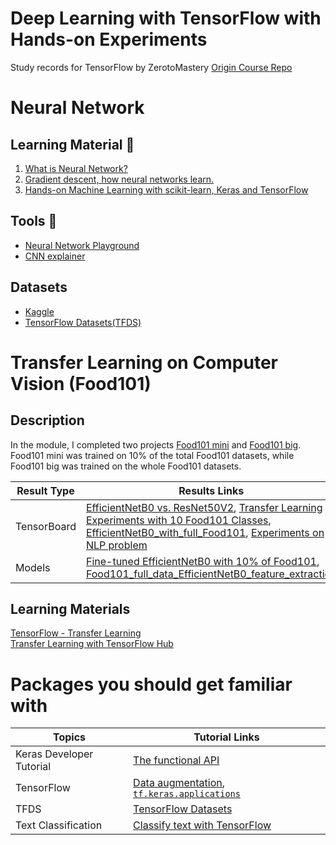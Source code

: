 # Deep Learning with TensorFlow with Hands-on Experiments
Study records for TensorFlow by ZerotoMastery
[Origin Course Repo](https://github.com/mrdbourke/tensorflow-deep-learning)

# Neural Network
 ## Learning Material 📗
 1. [What is Neural Network?](https://www.youtube.com/watch?v=aircAruvnKk)
 2. [Gradient descent, how neural networks learn.](https://www.youtube.com/watch?v=IHZwWFHWa-w)
 3. [Hands-on Machine Learning with scikit-learn, Keras and TensorFlow](https://www.oreilly.com/library/view/hands-on-machine-learning/9781492032632/)

## Tools 🔧
* [Neural Network Playground](https://playground.tensorflow.org/#activation=tanh&batchSize=10&dataset=circle&regDataset=reg-plane&learningRate=0.03&regularizationRate=0&noise=0&networkShape=4,2&seed=0.07411&showTestData=false&discretize=false&percTrainData=50&x=true&y=true&xTimesY=false&xSquared=false&ySquared=false&cosX=false&sinX=false&cosY=false&sinY=false&collectStats=false&problem=classification&initZero=false&hideText=false)
* [CNN explainer](https://poloclub.github.io/cnn-explainer/#article-convolution)

## Datasets
* [Kaggle](https://www.kaggle.com/datasets)
* [TensorFlow Datasets(TFDS)](https://www.tensorflow.org/datasets)

# Transfer Learning on Computer Vision (Food101)

## Description
In the module, I completed two projects [Food101 mini](https://github.com/PengJuan-AI/TensorFlow_Study/blob/main/06_transfer_learning_in_tensorflow_part_3_scaling_up.ipynb) and [Food101 big](https://github.com/PengJuan-AI/TensorFlow_Study/blob/main/07_milstone_project_1_food_vision.ipynb). Food101 mini was trained on 10% of the total Food101 datasets, while Food101 big was trained on the whole Food101 datasets.

| Result Type | Results Links |
| ------ | -------------- |
|TensorBoard | [EfficientNetB0 vs. ResNet50V2](https://tensorboard.dev/experiment/aJUqjNfOTdmzOI6Ve0HR1Q/#scalars), [Transfer Learning Experiments with 10 Food101 Classes](https://tensorboard.dev/experiment/ROOFkeT1TBKHpzpqFoRatQ/#scalars), [EfficientNetB0_with_full_Food101](https://tensorboard.dev/experiment/kIo72WbGQ5ODUwnjBZW0Kw/#scalars), [Experiments on NLP problem](https://tensorboard.dev/experiment/PAQVQB3xSO6zcvZrIR4bKw/#scalars)|
| Models | [Fine-tuned EfficientNetB0 with 10% of Food101](https://drive.google.com/drive/folders/1QlFZblJZpa1PzxFeO1COvlpRcDK0GAEq), [Food101_full_data_EfficientNetB0_feature_extraction](/content/drive/MyDrive/tf_models/Food101_feature_extraction)

## Learning Materials
[TensorFlow - Transfer Learning](https://www.tensorflow.org/tutorials/images/transfer_learning)  
[Transfer Learning with TensorFlow Hub](https://www.tensorflow.org/tutorials/images/transfer_learning_with_hub)

# Packages you should get familiar with
| Topics | Tutorial Links |
| ------ | -------------- |
| Keras Developer Tutorial| [The functional API](https://keras.io/guides/functional_api/#the-functional-api)|
| TensorFlow | [Data augmentation](https://www.tensorflow.org/tutorials/images/data_augmentation),  [`tf.keras.applications`](https://www.tensorflow.org/api_docs/python/tf/keras/applications)|
| TFDS | [TensorFlow Datasets](https://www.tensorflow.org/datasets)|
| Text Classification| [Classify text with TensorFlow](https://www.tensorflow.org/text/tutorials/text_classification_rnn)|
